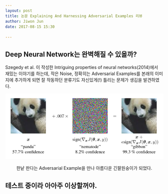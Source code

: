 ```yaml
---
layout: post
title: 논문 Explaining And Harnessing Adversarial Examples 리뷰
author: Jiwon Jun
date: 2017-08-15 15:30

---
```

## Deep Neural Network는 완벽해질 수 있을까?

Szegedy et al. 이 작성한 Intriguing properties of neural networks(2014)에서 재밌는 이야기를 하는데, 작은 Noise, 정확히는 Adversarial Examples를 본래의 이미지에 추가하게 되면 잘 작동하던 분류기도 자신있게(!) 틀리는 문제가 생김을 발견하였다.

<img src="/assets/panda_be_gibbon.png">
<p style="text-align: center;">한낱 판다는 Adversarial Example을 만나 아름다운 긴팔원숭이가 되었다.</p>

## 테스트 중이라 아아주 이상할꺼야.
